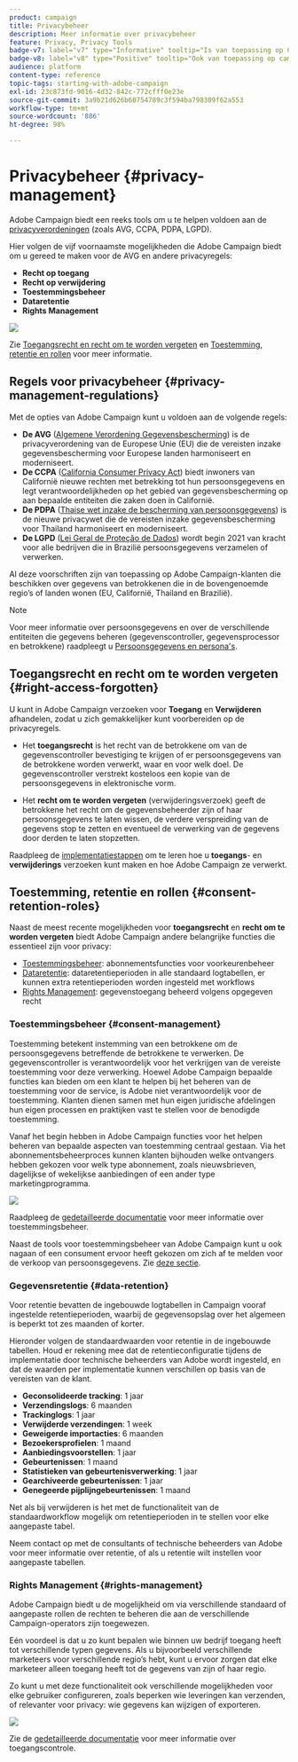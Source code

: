 ```yaml
---
product: campaign
title: Privacybeheer
description: Meer informatie over privacybeheer
feature: Privacy, Privacy Tools
badge-v7: label="v7" type="Informative" tooltip="Is van toepassing op Campaign Classic v7"
badge-v8: label="v8" type="Positive" tooltip="Ook van toepassing op campagne v8"
audience: platform
content-type: reference
topic-tags: starting-with-adobe-campaign
exl-id: 23c873fd-9016-4d32-842c-772cfff0e23e
source-git-commit: 3a9b21d626b60754789c3f594ba798309f62a553
workflow-type: tm+mt
source-wordcount: '886'
ht-degree: 98%

---
```


# Privacybeheer {#privacy-management}



Adobe Campaign biedt een reeks tools om u te helpen voldoen aan de [privacyverordeningen](#privacy-management-regulations) (zoals AVG, CCPA, PDPA, LGPD).

Hier volgen de vijf voornaamste mogelijkheden die Adobe Campaign biedt om u gereed te maken voor de AVG en andere privacyregels:
* **Recht op toegang**
* **Recht op verwijdering**
* **Toestemmingsbeheer**
* **Dataretentie**
* **Rights Management**

![](assets/privacy-gdpr-use-cases.png)

Zie [Toegangsrecht en recht om te worden vergeten](#right-access-forgotten) en [Toestemming, retentie en rollen](#consent-retention-roles) voor meer informatie.

<!--This section presents general information on what Privacy management is and the features provided by Adobe Campaign to manage the [Right to Access and Right to be Forgotten](#right-access-forgotten).

It also contains information on important features to manage Privacy ([Consent, Retention and Roles](#consent-retention-roles)), as well as best practices to help you with your Privacy compliance when using Adobe Campaign.-->

## Regels voor privacybeheer {#privacy-management-regulations}

Met de opties van Adobe Campaign kunt u voldoen aan de volgende regels:

* **De AVG** ([Algemene Verordening Gegevensbescherming](https://ec.europa.eu/info/law/law-topic/data-protection/reform/what-does-general-data-protection-regulation-gdpr-govern_en)) is de privacyverordening van de Europese Unie (EU) die de vereisten inzake gegevensbescherming voor Europese landen harmoniseert en moderniseert.
* **De CCPA** ([California Consumer Privacy Act](https://leginfo.legislature.ca.gov/faces/codes_displayText.xhtml?lawCode=CIV&amp;division=3.&amp;title=1.81.5.&amp;part=4.&amp;chapter=&amp;article=)) biedt inwoners van Californië nieuwe rechten met betrekking tot hun persoonsgegevens en legt verantwoordelijkheden op het gebied van gegevensbescherming op aan bepaalde entiteiten die zaken doen in Californië.
* **De PDPA** ([Thaise wet inzake de bescherming van persoonsgegevens](https://secureprivacy.ai/thailand-pdpa-summary-what-businesses-need-to-know/)) is de nieuwe privacywet die de vereisten inzake gegevensbescherming voor Thailand harmoniseert en moderniseert.
* **De LGPD** ([Lei Geral de Proteção de Dados](https://iapp.org/media/pdf/resource_center/Brazilian_General_Data_Protection_Law.pdf)) wordt begin 2021 van kracht voor alle bedrijven die in Brazilië persoonsgegevens verzamelen of verwerken.

Al deze voorschriften zijn van toepassing op Adobe Campaign-klanten die beschikken over gegevens van betrokkenen die in de bovengenoemde regio’s of landen wonen (EU, Californië, Thailand en Brazilië).

<!--Several Privacy capabilities are available in Adobe Campaign, including consent management, data retention settings, and rights management. See [Consent, Retention and Roles](#consent-retention-roles). In addition to this, Adobe Campaign helps facilitate your readiness as Data Controller for certain Privacy requests. See [Right to Access and Right to be Forgotten](#right-access-forgotten).-->

>[!NOTE]
>
>Voor meer informatie over persoonsgegevens en over de verschillende entiteiten die gegevens beheren (gegevenscontroller, gegevensprocessor en betrokkene) raadpleegt u [Persoonsgegevens en persona&#39;s](../../platform/using/privacy-and-recommendations.md#personal-data).

## Toegangsrecht en recht om te worden vergeten {#right-access-forgotten}

U kunt in Adobe Campaign verzoeken voor **Toegang** en **Verwijderen** afhandelen, zodat u zich gemakkelijker kunt voorbereiden op de privacyregels.

* Het **toegangsrecht** is het recht van de betrokkene om van de gegevenscontroller bevestiging te krijgen of er persoonsgegevens van de betrokkene worden verwerkt, waar en voor welk doel. De gegevenscontroller verstrekt kosteloos een kopie van de persoonsgegevens in elektronische vorm.

* Het **recht om te worden vergeten** (verwijderingsverzoek) geeft de betrokkene het recht om de gegevensbeheerder zijn of haar persoonsgegevens te laten wissen, de verdere verspreiding van de gegevens stop te zetten en eventueel de verwerking van de gegevens door derden te laten stopzetten.

Raadpleeg de [implementatiestappen](../../platform/using/privacy-requests.md) om te leren hoe u **toegangs**- en **verwijderings** verzoeken kunt maken en hoe Adobe Campaign ze verwerkt.

<!--Tutorials on Privacy management in Campaign Standard are also available [here](https://experienceleague.adobe.com/docs/campaign-standard-learn/tutorials/privacy/privacy-overview.html).
https://experienceleague.adobe.com/docs/campaign-standard-learn/tutorials/privacy/privacy-overview.html-->

## Toestemming, retentie en rollen {#consent-retention-roles}

Naast de meest recente mogelijkheden voor **toegangsrecht** en **recht om te worden vergeten** biedt Adobe Campaign andere belangrijke functies die essentieel zijn voor privacy:

* [Toestemmingsbeheer](#consent-management): abonnementsfuncties voor voorkeurenbeheer
* [Dataretentie](#data-retention): dataretentieperioden in alle standaard logtabellen, er kunnen extra retentieperioden worden ingesteld met workflows
* [Rights Management](#rights-management): gegevenstoegang beheerd volgens opgegeven recht

### Toestemmingsbeheer {#consent-management}

Toestemming betekent instemming van een betrokkene om de persoonsgegevens betreffende de betrokkene te verwerken. De gegevenscontroller is verantwoordelijk voor het verkrijgen van de vereiste toestemming voor deze verwerking. Hoewel Adobe Campaign bepaalde functies kan bieden om een klant te helpen bij het beheren van de toestemming voor de service, is Adobe niet verantwoordelijk voor de toestemming. Klanten dienen samen met hun eigen juridische afdelingen hun eigen processen en praktijken vast te stellen voor de benodigde toestemming.

Vanaf het begin hebben in Adobe Campaign functies voor het helpen beheren van bepaalde aspecten van toestemming centraal gestaan. Via het abonnementsbeheerproces kunnen klanten bijhouden welke ontvangers hebben gekozen voor welk type abonnement, zoals nieuwsbrieven, dagelijkse of wekelijkse aanbiedingen of een ander type marketingprogramma.

![](assets/privacy-consent-management.png)

Raadpleeg de [gedetailleerde documentatie](../../delivery/using/managing-subscriptions.md) voor meer informatie over toestemmingsbeheer.

Naast de tools voor toestemmingsbeheer van Adobe Campaign kunt u ook nagaan of een consument ervoor heeft gekozen om zich af te melden voor de verkoop van persoonsgegevens. Zie [deze sectie](../../platform/using/privacy-requests.md#sale-of-personal-information-ccpa).

### Gegevensretentie {#data-retention}

Voor retentie bevatten de ingebouwde logtabellen in Campaign vooraf ingestelde retentieperioden, waarbij de gegevensopslag over het algemeen is beperkt tot zes maanden of korter.

Hieronder volgen de standaardwaarden voor retentie in de ingebouwde tabellen. Houd er rekening mee dat de retentieconfiguratie tijdens de implementatie door technische beheerders van Adobe wordt ingesteld, en dat de waarden per implementatie kunnen verschillen op basis van de vereisten van de klant.

* **Geconsolideerde tracking**: 1 jaar
* **Verzendingslogs**: 6 maanden
* **Trackinglogs**: 1 jaar
* **Verwijderde verzendingen**: 1 week
* **Geweigerde importacties**: 6 maanden
* **Bezoekersprofielen**: 1 maand
* **Aanbiedingsvoorstellen**: 1 jaar
* **Gebeurtenissen**: 1 maand
* **Statistieken van gebeurtenisverwerking**: 1 jaar
* **Gearchiveerde gebeurtenissen**: 1 jaar
* **Genegeerde pijplijngebeurtenissen**: 1 maand

Net als bij verwijderen is het met de functionaliteit van de standaardworkflow mogelijk om retentieperioden in te stellen voor elke aangepaste tabel.

Neem contact op met de consultants of technische beheerders van Adobe voor meer informatie over retentie, of als u retentie wilt instellen voor aangepaste tabellen.

### Rights Management {#rights-management}

Adobe Campaign biedt u de mogelijkheid om via verschillende standaard of aangepaste rollen de rechten te beheren die aan de verschillende Campaign-operators zijn toegewezen.

Eén voordeel is dat u zo kunt bepalen wie binnen uw bedrijf toegang heeft tot verschillende typen gegevens. Als u bijvoorbeeld verschillende marketeers voor verschillende regio’s hebt, kunt u ervoor zorgen dat elke marketeer alleen toegang heeft tot de gegevens van zijn of haar regio.

Zo kunt u met deze functionaliteit ook verschillende mogelijkheden voor elke gebruiker configureren, zoals beperken wie leveringen kan verzenden, of relevanter voor privacy: wie gegevens kan wijzigen of exporteren.

![](assets/privacy-user-management.png)

Zie de [gedetailleerde documentatie](../../platform/using/access-management.md) voor meer informatie over toegangscontrole.
